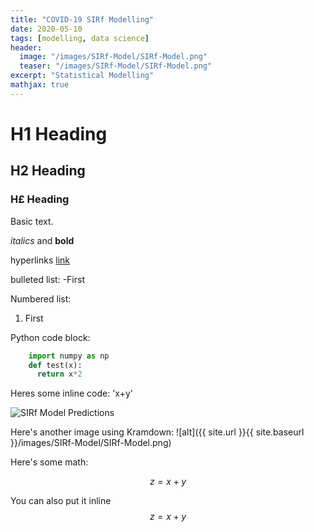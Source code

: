 ```yaml
---
title: "COVID-19 SIRf Modelling"
date: 2020-05-10
tags: [modelling, data science]
header:
  image: "/images/SIRf-Model/SIRf-Model.png"
  teaser: "/images/SIRf-Model/SIRf-Model.png"
excerpt: "Statistical Modelling"
mathjax: true
---
```


# H1 Heading

## H2 Heading

### H£ Heading

Basic text.

*italics* and **bold**

hyperlinks [link](https://google.com/)

bulleted list:
-First

Numbered list:
1. First

Python code block:
```python
    import numpy as np
    def test(x):
      return x*2
```

Heres some inline code: 'x+y'

<img src="{{ site.url }}{{ site.baseurl }}/images/SIRf-Model/SIRf-Model.png" alt="SIRf Model Predictions">

Here's another image using Kramdown:
![alt]({{ site.url }}{{ site.baseurl }}/images/SIRf-Model/SIRf-Model.png)

Here's some math:

$$z=x+y$$

You can also put it inline $$z=x+y$$
